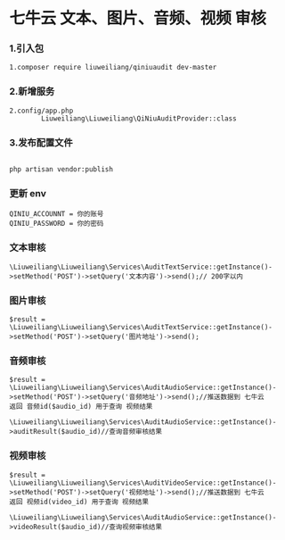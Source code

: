 # 七牛云 文本、图片、音频、视频 审核
### 1.引入包
```angular2html
1.composer require liuweiliang/qiniuaudit dev-master
```
### 2.新增服务
```
2.config/app.php
        Liuweiliang\Liuweiliang\QiNiuAuditProvider::class
```
### 3.发布配置文件
```angular2html

php artisan vendor:publish
```
### 更新 env
```angular2html
QINIU_ACCOUNNT = 你的账号
QINIU_PASSWORD = 你的密码
```
### 文本审核
```angular2html
\Liuweiliang\Liuweiliang\Services\AuditTextService::getInstance()->setMethod('POST')->setQuery('文本内容')->send();// 200字以内
```

### 图片审核
```angular2html
$result = \Liuweiliang\Liuweiliang\Services\AuditTextService::getInstance()->setMethod('POST')->setQuery('图片地址')->send();
```

### 音频审核
```angular2html
$result = \Liuweiliang\Liuweiliang\Services\AuditAudioService::getInstance()->setMethod('POST')->setQuery('音频地址')->send();//推送数据到 七牛云
返回 音频id($audio_id) 用于查询 视频结果

\Liuweiliang\Liuweiliang\Services\AuditAudioService::getInstance()->auditResult($audio_id)//查询音频审核结果

```

### 视频审核
```angular2html
$result = \Liuweiliang\Liuweiliang\Services\AuditVideoService::getInstance()->setMethod('POST')->setQuery('视频地址')->send();//推送数据到 七牛云
返回 视频id(video_id) 用于查询 视频结果

\Liuweiliang\Liuweiliang\Services\AuditAudioService::getInstance()->videoResult($audio_id)//查询视频审核结果


```